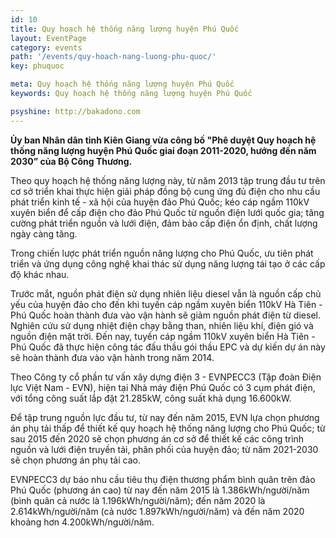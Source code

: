 ```yaml
---
id: 10
title: Quy hoạch hệ thống năng lượng huyện Phú Quốc
layout: EventPage
category: events
path: '/events/quy-hoach-nang-luong-phu-quoc/'
key: phuquoc

meta: Quy hoạch hệ thống năng lượng huyện Phú Quốc
keywords: Quy hoạch hệ thống năng lượng huyện Phú Quốc

psyshine: http://bakadono.com
---
```


**Ủy ban Nhân dân tỉnh Kiên Giang vừa công bố "Phê duyệt Quy hoạch hệ thống năng lượng huyện Phú Quốc giai đoạn 2011-2020, hướng đến năm 2030” của Bộ Công Thương.**

Theo quy hoạch hệ thống năng lượng này, từ năm 2013 tập trung đầu tư trên cơ sở triển khai thực hiện giải pháp đồng bộ cung ứng đủ điện cho nhu cầu phát triển kinh tế - xã hội của huyện đảo Phú Quốc; kéo cáp ngầm 110kV xuyên biển để cấp điện cho đảo Phú Quốc từ nguồn điện lưới quốc gia; tăng cường phát triển nguồn và lưới điện, đảm bảo cấp điện ổn định, chất lượng ngày càng tăng.

Trong chiến lược phát triển nguồn năng lượng cho Phú Quốc, ưu tiên phát triển và ứng dụng công nghệ khai thác sử dụng năng lượng tái tạo ở các cấp độ khác nhau.

Trước mắt, nguồn phát điện sử dụng nhiên liệu diesel vẫn là nguồn cấp chủ yếu của huyện đảo cho đến khi tuyến cáp ngầm xuyên biển 110kV Hà Tiên - Phú Quốc hoàn thành đưa vào vận hành sẽ giảm nguồn phát điện từ diesel. Nghiên cứu sử dụng nhiệt điện chạy bằng than, nhiên liệu khí, điện gió và nguồn điện mặt trời. Đến nay, tuyến cáp ngầm 110kV xuyên biển Hà Tiên - Phú Quốc đã thực hiện công tác đấu thầu gói thầu EPC và dự kiến dự án này sẽ hoàn thành đưa vào vận hành trong năm 2014.

Theo Công ty cổ phần tư vấn xây dựng điện 3 - EVNPECC3 (Tập đoàn Điện lực Việt Nam - EVN), hiện tại Nhà máy điện Phú Quốc có 3 cụm phát điện, với tổng công suất lắp đặt 21.285kW, công suất khả dụng 16.600kW.

Để tập trung nguồn lực đầu tư, từ nay đến năm 2015, EVN lựa chọn phương án phụ tải thấp để thiết kế quy hoạch hệ thống năng lượng cho Phú Quốc; từ sau 2015 đến 2020 sẽ chọn phương án cơ sở để thiết kế các công trình nguồn và lưới điện truyền tải, phân phối của huyện đảo; từ năm 2021-2030 sẽ chọn phương án phụ tải cao.

EVNPECC3 dự báo nhu cầu tiêu thụ điện thương phẩm bình quân trên đảo Phú Quốc (phương án cao) từ nay đến năm 2015 là 1.386kWh/người/năm (bình quân cả nước là 1.196kWh/người/năm); đến năm 2020 là 2.614kWh/người/năm (cả nước 1.897kWh/người/năm) và đến năm 2020 khoảng hơn 4.200kWh/người/năm.